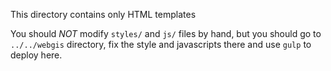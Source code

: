 This directory contains only HTML templates

You should *NOT* modify `styles/` and `js/` files by hand, but you should go to 
`../../webgis` directory, fix the style and javascripts there and use `gulp` to
deploy here.


